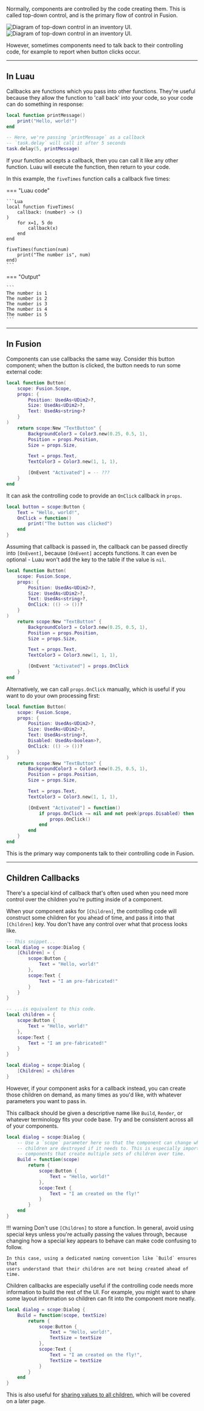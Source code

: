 Normally, components are controlled by the code creating them. This is called
top-down control, and is the primary flow of control in Fusion.

![Diagram of top-down control in an inventory UI.](Top-Down-Control-Dark.svg#only-dark)
![Diagram of top-down control in an inventory UI.](Top-Down-Control-Light.svg#only-light)

However, sometimes components need to talk back to their controlling code, for
example to report when button clicks occur.

-----

## In Luau

Callbacks are functions which you pass into other functions. They're useful
because they allow the function to 'call back' into your code, so your code can
do something in response:

```Lua
local function printMessage()
    print("Hello, world!")
end

-- Here, we're passing `printMessage` as a callback
-- `task.delay` will call it after 5 seconds
task.delay(5, printMessage)
```

If your function accepts a callback, then you can call it like any other
function. Luau will execute the function, then return to your code.

In this example, the `fiveTimes` function calls a callback five times:

=== "Luau code"

    ```Lua
    local function fiveTimes(
		callback: (number) -> ()
	)
        for x=1, 5 do
            callback(x)
        end
    end

    fiveTimes(function(num)
        print("The number is", num)
    end)
    ```

=== "Output"

    ```
    The number is 1
    The number is 2
    The number is 3
    The number is 4
    The number is 5
    ```

-----

## In Fusion

Components can use callbacks the same way. Consider this button component; when
the button is clicked, the button needs to run some external code:

```Lua hl_lines="17"
local function Button(
	scope: Fusion.Scope,
	props: {
		Position: UsedAs<UDim2>?,
		Size: UsedAs<UDim2>?,
		Text: UsedAs<string>?
	}
)
    return scope:New "TextButton" {
        BackgroundColor3 = Color3.new(0.25, 0.5, 1),
        Position = props.Position,
        Size = props.Size,

        Text = props.Text,
        TextColor3 = Color3.new(1, 1, 1),

        [OnEvent "Activated"] = -- ???
    }
end
```

It can ask the controlling code to provide an `OnClick` callback in `props`.

```Lua
local button = scope:Button {
    Text = "Hello, world!",
    OnClick = function()
        print("The button was clicked")
    end
}
```

Assuming that callback is passed in, the callback can be passed directly into
`[OnEvent]`, because `[OnEvent]` accepts functions. It can even be optional -
Luau won't add the key to the table if the value is `nil`.

```Lua hl_lines="7 18"
local function Button(
	scope: Fusion.Scope,
	props: {
		Position: UsedAs<UDim2>?,
		Size: UsedAs<UDim2>?,
		Text: UsedAs<string>?,
		OnClick: (() -> ())?
	}
)
    return scope:New "TextButton" {
        BackgroundColor3 = Color3.new(0.25, 0.5, 1),
        Position = props.Position,
        Size = props.Size,

        Text = props.Text,
        TextColor3 = Color3.new(1, 1, 1),

        [OnEvent "Activated"] = props.OnClick
    }
end
```

Alternatively, we can call `props.OnClick` manually, which is useful if you want
to do your own processing first:

```Lua hl_lines="19-23"
local function Button(
	scope: Fusion.Scope,
	props: {
		Position: UsedAs<UDim2>?,
		Size: UsedAs<UDim2>?,
		Text: UsedAs<string>?,
		Disabled: UsedAs<boolean>?,
		OnClick: (() -> ())?
	}
)
    return scope:New "TextButton" {
        BackgroundColor3 = Color3.new(0.25, 0.5, 1),
        Position = props.Position,
        Size = props.Size,

        Text = props.Text,
        TextColor3 = Color3.new(1, 1, 1),

        [OnEvent "Activated"] = function()
            if props.OnClick ~= nil and not peek(props.Disabled) then
                props.OnClick()
            end
        end
    }
end
```

This is the primary way components talk to their controlling code in Fusion.

-----

## Children Callbacks

There's a special kind of callback that's often used when you need more control
over the children you're putting inside of a component.

When your component asks for `[Children]`, the controlling code will construct
some children for you ahead of time, and pass it into that `[Children]` key. You
don't have any control over what that process looks like.

```Lua
-- This snippet...
local dialog = scope:Dialog {
	[Children] = {
		scope:Button {
			Text = "Hello, world!" 
		},
		scope:Text {
			Text = "I am pre-fabricated!" 
		}
	}
}

-- ...is equivalent to this code.
local children = {
	scope:Button {
		Text = "Hello, world!" 
	},
	scope:Text {
		Text = "I am pre-fabricated!" 
	}
}

local dialog = scope:Dialog {
	[Children] = children
}
```

However, if your component asks for a callback instead, you can create those
children on demand, as many times as you'd like, with whatever parameters you
want to pass in.

This callback should be given a descriptive name like `Build`, `Render`, or
whatever terminology fits your code base. Try and be consistent across all of
your components.

```Lua
local dialog = scope:Dialog {
	-- Use a `scope` parameter here so that the component can change when these
	-- children are destroyed if it needs to. This is especially important for
	-- components that create multiple sets of children over time.
	Build = function(scope)
		return {
			scope:Button {
				Text = "Hello, world!" 
			},
			scope:Text {
				Text = "I am created on the fly!" 
			}
		}
	end
}
```

!!! warning
	Don't use `[Children]` to store a function. In general, avoid using special
	keys unless you're actually passing the values through, because changing how
	a special key appears to behave can make code confusing to follow.

	In this case, using a dedicated naming convention like `Build` ensures that
	users understand that their children are not being created ahead of time.

Children callbacks are especially useful if the controlling code needs more
information to build the rest of the UI. For example, you might want to share
some layout information so children can fit into the component more neatly.

```Lua hl_lines="2 6 10"
local dialog = scope:Dialog {
	Build = function(scope, textSize)
		return {
			scope:Button {
				Text = "Hello, world!",
				TextSize = textSize
			},
			scope:Text {
				Text = "I am created on the fly!",
				TextSize = textSize
			}
		}
	end
}
```

This is also useful for [sharing values to all children](../sharing-values),
which will be covered on a later page.
